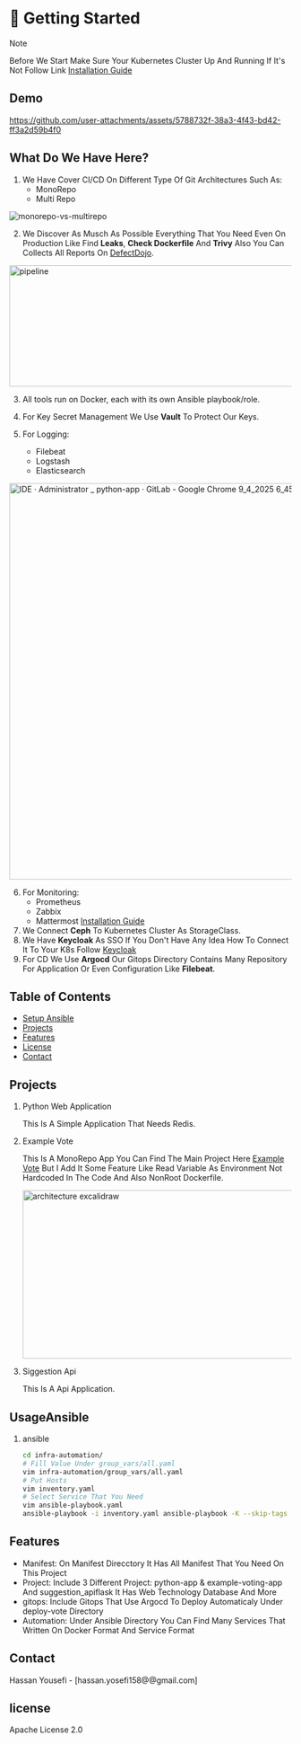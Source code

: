 # 🚀 Getting Started
> [!NOTE]
> Before We Start Make Sure Your Kubernetes Cluster Up And Running If It's Not Follow Link [Installation Guide](https://kubernetes.io/docs/setup/production-environment/tools/kubeadm/install-kubeadm/)


## Demo 
https://github.com/user-attachments/assets/5788732f-38a3-4f43-bd42-ff3a2d59b4f0



## What Do We Have Here? 
1. We Have Cover CI/CD On Different Type Of Git Architectures Such As:
   - MonoRepo 
   - Multi Repo

![monorepo-vs-multirepo](https://github.com/user-attachments/assets/757f21b2-4870-4279-b529-375e6f0f8f3a)

2. We Discover As Musch As Possible Everything That You Need Even On Production Like Find **Leaks**, **Check Dockerfile** And **Trivy** Also You Can Collects All Reports On [DefectDojo](https://defectdojo.com/).
<img width="1849" height="216" alt="pipeline" src="https://github.com/user-attachments/assets/8a4a10a6-4106-4d4d-8ecd-05678cd7b6ba" />

3. All tools run on Docker, each with its own Ansible playbook/role.
4. For Key Secret Management We Use **Vault** To Protect Our Keys.

5. For Logging:
   - Filebeat
   - Logstash
   - Elasticsearch
<img width="1633" height="706" alt="IDE · Administrator _ python-app · GitLab - Google Chrome 9_4_2025 6_45_36 PM" src="https://github.com/user-attachments/assets/7d5528f3-70ca-4d59-8ff1-6a1e1f07070d" />

6. For Monitoring:
   - Prometheus
   - Zabbix
   - Mattermost [Installation Guide](https://docs.mattermost.com/deployment-guide/server/deploy-containers.html)
7. We Connect **Ceph** To Kubernetes Cluster As StorageClass.
8. We Have **Keycloak** As SSO If You Don't Have Any Idea How To Connect It To Your K8s Follow [Keycloak](https://medium.com/@hassan.yosefi158/how-use-keycloak-for-k8s-ae79a42a6881)
9. For CD We Use **Argocd** Our Gitops Directory Contains Many Repository For Application Or Even Configuration Like **Filebeat**.

## Table of Contents
- [Setup Ansible](#UsageAnsible)
- [Projects](#Projects)
- [Features](#features)
- [License](#license)
- [Contact](#Contact)
## Projects
1. Python Web Application
   
   This Is A Simple Application That Needs Redis.
   
2. Example Vote
   
   This Is A MonoRepo App You Can Find The Main Project Here [Example Vote](https://github.com/dockersamples/example-voting-app.git) But I Add It Some Feature Like Read Variable As Environment Not Hardcoded In The Code And Also NonRoot Dockerfile.
   
   <img width="500" height="300" alt="architecture excalidraw" src="https://github.com/user-attachments/assets/f5192dd1-4899-4002-87e0-e05fa81b4892" />

4. Siggestion Api
   
   This Is A Api Application.
   
## UsageAnsible
1. ansible
    ```bash
    cd infra-automation/
    # Fill Value Under group_vars/all.yaml
    vim infra-automation/group_vars/all.yaml
    # Put Hosts
    vim inventory.yaml
    # Select Service That You Need
    vim ansible-playbook.yaml
    ansible-playbook -i inventory.yaml ansible-playbook -K --skip-tags down
     ``` 
## Features
- Manifest: On Manifest Direcctory It Has All Manifest That You Need On This Project
- Project: Include 3 Different Project:  python-app & example-voting-app And suggestion_apiflask It Has Web Technology Database And More 
- gitops: Include Gitops That Use Argocd To Deploy Automaticaly Under deploy-vote Directory
- Automation: Under Ansible Directory You Can Find Many Services That Written On Docker Format And Service Format

## Contact
Hassan Yousefi - [hassan.yosefi158@@gmail.com]

## license
Apache License 2.0
